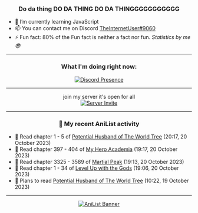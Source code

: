 <div align="center">

### Do da thing DO DA THING DO DA THINGGGGGGGGGGG
</div>

- 🌱 I’m currently learning JavaScript
- 📫 You can contact me on Discord [TheInternetUser#9060](https://discord.com/users/534117072796385300)
- ⚡ Fun fact: 80% of the Fun fact is neither a fact nor fun. _Statistics by me 😎_
<hr>

<div align="center">

### What I'm doing right now:
[![Discord Presence](https://lanyard.cnrad.dev/api/534117072796385300)](https://discord.com/users/534117072796385300)
<hr>

join my server it's open for all <br>
[![Server Invite](https://invidget.switchblade.xyz/bfYgVHxrSs)](https://discord.gg/bfYgVHxrSs)

<hr>
  
### 🌸 My recent AniList activity

</div>

<!-- ANILIST_ACTIVITY:start -->

-   📖 Read chapter 1 - 5 of [Potential Husband of The World Tree](https://anilist.co/manga/164510) (20:17, 20 October 2023)
-   📖 Read chapter 397 - 404 of [My Hero Academia](https://anilist.co/manga/85486) (19:17, 20 October 2023)
-   📖 Read chapter 3325 - 3589 of [Martial Peak](https://anilist.co/manga/104494) (19:13, 20 October 2023)
-   📖 Read chapter 1 - 34 of [Level Up with the Gods](https://anilist.co/manga/138222) (19:06, 20 October 2023)
-   📖 Plans to read [Potential Husband of The World Tree](https://anilist.co/manga/164510) (10:22, 19 October 2023)

<!-- ANILIST_ACTIVITY:end -->
<hr>

<div align="center">

[![AniList Banner](https://img.anili.st/User/929966)](https://anilist.co/user/TheInternetUser)

<!-- ![Profile views](https://gpvc.arturio.dev/TheInternetUse7) Since 2023-01-09 -->
<br>


</div>
